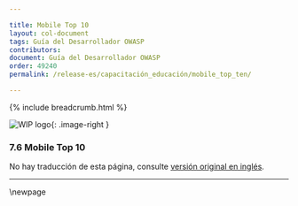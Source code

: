 ```yaml
---

title: Mobile Top 10
layout: col-document
tags: Guía del Desarrollador OWASP
contributors:
document: Guía del Desarrollador OWASP
order: 49240
permalink: /release-es/capacitación_educación/mobile_top_ten/

---
```


{% include breadcrumb.html %}

<style type="text/css">
.image-right {
  height: 180px;
  display: block;
  margin-left: auto;
  margin-right: auto;
  float: right;
}
</style>

![WIP logo](../../../assets/images/dg_wip.png "Trabajo en curso"){: .image-right }

### 7.6 Mobile Top 10

No hay traducción de esta página, consulte [versión original en inglés][release0906].

----

[release0906]: https://github.com/OWASP/www-project-developer-guide/blob/main/release/09-training-education/06-mobile-top-ten.md

\newpage
